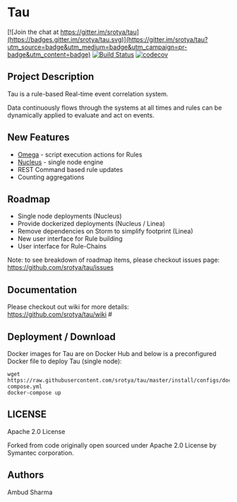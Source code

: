 # Tau

[![Join the chat at https://gitter.im/srotya/tau](https://badges.gitter.im/srotya/tau.svg)](https://gitter.im/srotya/tau?utm_source=badge&utm_medium=badge&utm_campaign=pr-badge&utm_content=badge)
[![Build Status](https://travis-ci.org/srotya/tau.svg?branch=master)](https://travis-ci.org/srotya/tau)
[![codecov](https://codecov.io/gh/srotya/tau/branch/master/graph/badge.svg)](https://codecov.io/gh/srotya/tau)

## Project Description
Tau is a rule-based Real-time event correlation system.

Data continuously flows through the systems at all times and rules can be dynamically applied to evaluate and act on events.

## New Features
- [Omega](https://github.com/srotya/tau/tree/master/tau-omega) - script execution actions for Rules
- [Nucleus](https://github.com/srotya/tau/tree/master/tau-nucleus) - single node engine
- REST Command based rule updates
- Counting aggregations

## Roadmap
- Single node deployments (Nucleus)
- Provide dockerized deployments (Nucleus / Linea)
- Remove dependencies on Storm to simplify footprint (Linea)
- New user interface for Rule building
- User interface for Rule-Chains

Note: to see breakdown of roadmap items, please checkout issues page: https://github.com/srotya/tau/issues

## Documentation
Please checkout out wiki for more details: https://github.com/srotya/tau/wiki #

## Deployment / Download
Docker images for Tau are on Docker Hub and below is a preconfigured Docker file to deploy Tau (single node):
```
wget https://raw.githubusercontent.com/srotya/tau/master/install/configs/docker/docker-compose.yml
docker-compose up
```
## LICENSE

Apache 2.0 License

Forked from code originally open sourced under Apache 2.0 License by Symantec corporation.

## Authors
Ambud Sharma
